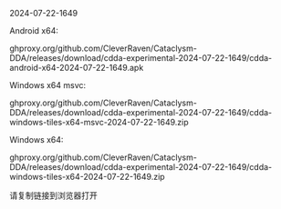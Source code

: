 2024-07-22-1649

Android x64:

ghproxy.org/github.com/CleverRaven/Cataclysm-DDA/releases/download/cdda-experimental-2024-07-22-1649/cdda-android-x64-2024-07-22-1649.apk

Windows x64 msvc:

ghproxy.org/github.com/CleverRaven/Cataclysm-DDA/releases/download/cdda-experimental-2024-07-22-1649/cdda-windows-tiles-x64-msvc-2024-07-22-1649.zip

Windows x64:

ghproxy.org/github.com/CleverRaven/Cataclysm-DDA/releases/download/cdda-experimental-2024-07-22-1649/cdda-windows-tiles-x64-2024-07-22-1649.zip

请复制链接到浏览器打开

